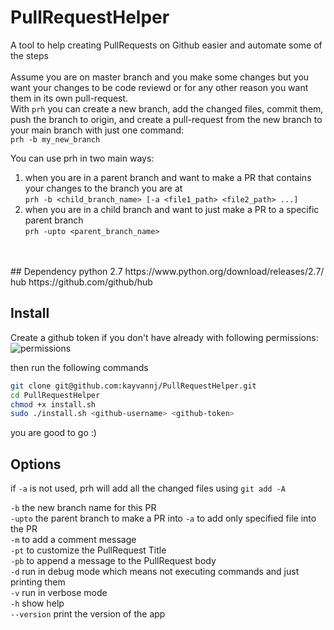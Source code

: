 # PullRequestHelper
A tool to help creating PullRequests on Github easier and automate some of the steps
<br><br>
Assume you are on master branch and you make some changes but you want your changes to be code reviewd or for any other reason you want them in its own pull-request.<br>
With ```prh``` you can create a new branch, add the changed files, commit them, push the branch to origin, and create a pull-request from the new branch to your main branch with just one command:<br>
```prh -b my_new_branch```<br>

You can use prh in two main ways:<br>
1) when you are in a parent branch and want to make a PR that contains your changes to the branch you are at<br>
    ```prh -b <child_branch_name> [-a <file1_path> <file2_path> ...]```<br>
2) when you are in a child branch and want to just make a PR to a specific parent branch<br>
    ```prh -upto <parent_branch_name>```<br>
<br>

<br>
## Dependency
python 2.7 https://www.python.org/download/releases/2.7/<br>
hub https://github.com/github/hub<br>

## Install

Create a github token if you don't have already with following permissions:
![permissions](\permissions.png)

then run the following commands
```bash
git clone git@github.com:kayvannj/PullRequestHelper.git
cd PullRequestHelper
chmod +x install.sh
sudo ./install.sh <github-username> <github-token>
```
you are good to go :)

## Options
if `-a`  is not used, prh will add all the changed files using `git add -A`<br>

`-b` the new branch name for this PR<br>
`-upto` the parent branch to make a PR into
`-a`  to add only specified file into the PR<br>
`-m`  to add a comment message<br>
`-pt` to customize the PullRequest Title<br>
`-pb` to append a message to the PullRequest body<br>
`-d`  run in debug mode which means not executing commands and just printing them<br>
`-v`  run in verbose mode<br>
`-h`  show help<br>
`--version` print the version of the app<br>
